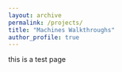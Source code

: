 ```yaml
---
layout: archive
permalink: /projects/
title: "Machines Walkthroughs"
author_profile: true
---
```

this is a test page
